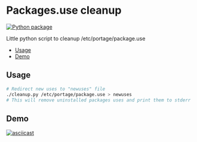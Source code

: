 # Packages.use cleanup

[![Python package](https://img.shields.io/github/workflow/status/Woomymy/PackagesDotUseCleanup/Python?style=for-the-badge)](https://github.com/Woomymy/PackagesDotUseCleanup/actions/workflows/pylint.yml)

Little python script to cleanup /etc/portage/package.use

- [Usage](#usage)
- [Demo](#demo)

## Usage

```bash
# Redirect new uses to "newuses" file
./cleanup.py /etc/portage/package.use > newuses
# This will remove uninstalled packages uses and print them to stderr
```

## Demo

[![asciicast](https://asciinema.org/a/415627.svg)](https://asciinema.org/a/415627)

